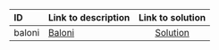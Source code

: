 | ID | Link to description | Link to solution |
|:---|:---|:---:|
| baloni | [Baloni](https://open.kattis.com/problems/baloni) | [Solution](https://github.com/versenyi98/leetcode-solutions/tree/main/solutions/Baloni)|
